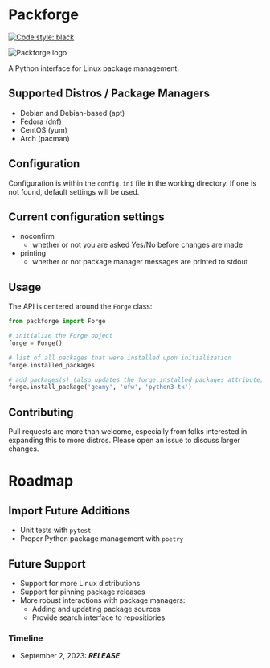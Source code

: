 # Packforge

[![Code style: black](https://img.shields.io/badge/code%20style-black-000000.svg)](https://github.com/psf/black)

![Packforge logo](https://raw.githubusercontent.com/loganjameshart/packforge/main/packforge%20(250%20%C3%97%20250%20px).svg)

A Python interface for Linux package management.

## Supported Distros / Package Managers

- Debian and Debian-based (apt)
- Fedora (dnf)
- CentOS (yum)
- Arch (pacman)

## Configuration

Configuration is within the ```config.ini``` file in the working directory. If one is not found, default settings will be used.

## Current configuration settings

- noconfirm
	- whether or not you are asked Yes/No before changes are made
- printing
	- whether or not package manager messages are printed to stdout

## Usage

The API is centered around the ```Forge```
class:

```python
from packforge import Forge

# initialize the Forge object
forge = Forge()

# list of all packages that were installed upon initialization
forge.installed_packages

# add packages(s) (also updates the forge.installed_packages attribute)
forge.install_package('geany', 'ufw', 'python3-tk')
```

## Contributing
Pull requests are more than welcome, especially from folks interested in expanding this to more distros. Please open an issue to discuss larger changes.

# Roadmap

## Import Future Additions
- Unit tests with ```pytest```
- Proper Python package management with ```poetry```

## Future Support

- Support for more Linux distributions
- Support for pinning package releases
- More robust interactions with package managers:
	- Adding and updating package sources
	- Provide search interface to repositiories

### Timeline

- September 2, 2023: ***RELEASE***
